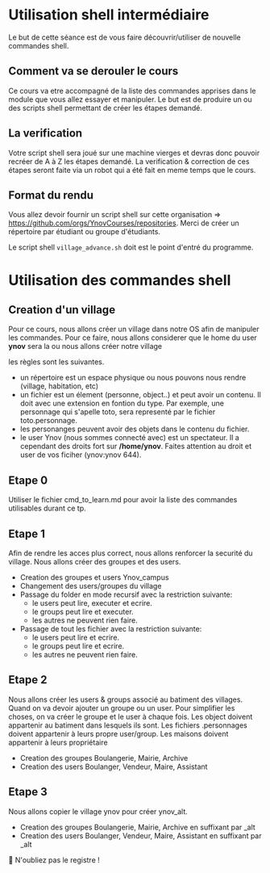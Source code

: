 #  Utilisation shell intermédiaire

Le but de cette séance est de vous faire découvrir/utiliser de nouvelle commandes shell.

## Comment va se derouler le cours

Ce cours va etre accompagné de la liste des commandes apprises dans le module que vous allez essayer et manipuler.
Le but est de produire un ou des scripts shell permettant de créer les étapes demandé.

## La verification

Votre script shell sera joué sur une machine vierges et devras donc pouvoir recréer de A à Z les étapes demandé.
La verification & correction de ces étapes seront faite via un robot qui a été fait en meme temps que le cours.

## Format du rendu

Vous allez devoir fournir un script shell sur cette organisation => https://github.com/orgs/YnovCourses/repositories.
Merci de créer un répertoire par étudiant ou groupe d'étudiants.

Le script shell `village_advance.sh` doit est le point d'entré du programme.

# Utilisation des commandes shell 

## Creation d'un village

Pour ce cours, nous allons créer un village dans notre OS afin de manipuler les commandes.
Pour ce faire, nous allons considerer que le home du user **ynov** sera la ou nous allons créer notre village

les règles sont les suivantes.

* un répertoire est un espace physique ou nous pouvons nous rendre (village, habitation, etc)
* un fichier est un élement (personne, object..) et peut avoir un contenu. Il doit avec une extension en fontion du type. Par exemple, une personnage qui s'apelle toto, sera representé par le fichier toto.personnage.
* les personanges peuvent avoir des objets dans le contenu du fichier.
* le user Ynov (nous sommes connecté avec) est un spectateur. Il a cependant des droits fort sur **/home/ynov**. Faites attention au droit et user de vos ficiher (ynov:ynov 644).
 

## Etape 0

Utiliser le fichier cmd_to_learn.md pour avoir la liste des commandes utilisables durant ce tp.

## Etape 1
Afin de rendre les acces plus correct, nous allons renforcer la securité du village. Nous allons créer des groupes et des users.

 - Creation des groupes et users Ynov_campus
 - Changement des users/groupes du village
 - Passage du folder en mode recursif avec la restriction suivante:
   - le users peut lire, executer et ecrire.
   - le groups peut lire et executer.
   - les autres ne peuvent rien faire.
 - Passage de tout les fichier avec la restriction suivante:
   - le users peut lire et ecrire.
   - le groups peut lire et ecrire.
   - les autres ne peuvent rien faire.

## Etape 2
Nous allons créer les users & groups associé au batiment des villages. Quand on va devoir ajouter un groupe ou un user.
Pour simplifier les choses, on va créer le groupe et le user à chaque fois.
Les object doivent appartenir au batiment dans lesquels ils sont.
Les fichiers .personnages doivent appartenir à leurs propre user/group.
Les maisons doivent appartenir à leurs propriétaire

   - Creation des groupes Boulangerie, Mairie, Archive
   - Creation des users Boulanger, Vendeur, Maire, Assistant

## Etape 3
Nous allons copier le village ynov pour créer ynov_alt.

   - Creation des groupes Boulangerie, Mairie, Archive en suffixant par _alt
   - Creation des users Boulanger, Vendeur, Maire, Assistant en suffixant par _alt

🔑 N'oubliez pas le registre !
